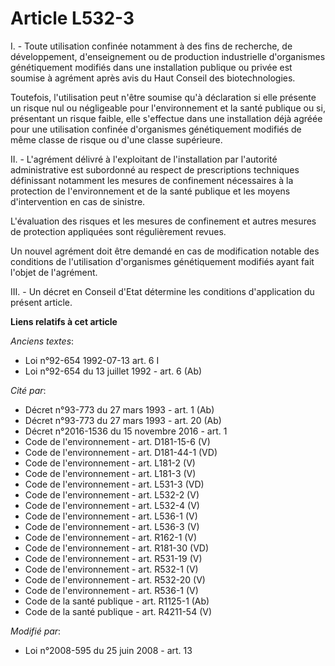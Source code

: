 # Article L532-3

I. - Toute utilisation confinée notamment à des fins de recherche, de développement, d'enseignement ou de production
industrielle d'organismes génétiquement modifiés dans une installation publique ou privée est soumise à agrément après avis
du Haut Conseil des biotechnologies. 

Toutefois, l'utilisation peut n'être soumise qu'à déclaration si elle présente un risque nul ou négligeable pour
l'environnement et la santé publique ou si, présentant un risque faible, elle s'effectue dans une installation déjà agréée
pour une utilisation confinée d'organismes génétiquement modifiés de même classe de risque ou d'une classe supérieure. 

II. - L'agrément délivré à l'exploitant de l'installation par l'autorité administrative est subordonné au respect de
prescriptions techniques définissant notamment les mesures de confinement nécessaires à la protection de l'environnement et
de la santé publique et les moyens d'intervention en cas de sinistre. 

L'évaluation des risques et les mesures de confinement et autres mesures de protection appliquées sont régulièrement revues. 

Un nouvel agrément doit être demandé en cas de modification notable des conditions de l'utilisation d'organismes
génétiquement modifiés ayant fait l'objet de l'agrément. 

III. - Un décret en Conseil d'Etat détermine les conditions d'application du présent article.

**Liens relatifs à cet article**

_Anciens textes_:

  - Loi n°92-654 1992-07-13 art. 6 I
  - Loi n°92-654 du 13 juillet 1992 - art. 6 (Ab)

_Cité par_:

  - Décret n°93-773 du 27 mars 1993 - art. 1 (Ab)
  - Décret n°93-773 du 27 mars 1993 - art. 20 (Ab)
  - Décret n°2016-1536 du 15 novembre 2016 - art. 1
  - Code de l'environnement - art. D181-15-6 (V)
  - Code de l'environnement - art. D181-44-1 (VD)
  - Code de l'environnement - art. L181-2 (V)
  - Code de l'environnement - art. L181-3 (V)
  - Code de l'environnement - art. L531-3 (VD)
  - Code de l'environnement - art. L532-2 (V)
  - Code de l'environnement - art. L532-4 (V)
  - Code de l'environnement - art. L536-1 (V)
  - Code de l'environnement - art. L536-3 (V)
  - Code de l'environnement - art. R162-1 (V)
  - Code de l'environnement - art. R181-30 (VD)
  - Code de l'environnement - art. R531-19 (V)
  - Code de l'environnement - art. R532-1 (V)
  - Code de l'environnement - art. R532-20 (V)
  - Code de l'environnement - art. R536-1 (V)
  - Code de la santé publique - art. R1125-1 (Ab)
  - Code de la santé publique - art. R4211-54 (V)

_Modifié par_:

  - Loi n°2008-595 du 25 juin 2008 - art. 13
